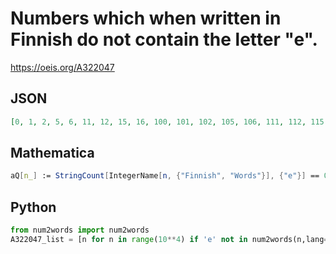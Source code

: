 # Numbers which when written in Finnish do not contain the letter "e"\.
https://oeis.org/A322047
## JSON
```JSON
[0, 1, 2, 5, 6, 11, 12, 15, 16, 100, 101, 102, 105, 106, 111, 112, 115, 116, 200, 201, 202, 205, 206, 211, 212, 215, 216, 500, 501, 502, 505, 506, 511, 512, 515, 516, 600, 601, 602, 605, 606, 611, 612, 615, 616, 1000]
```
## Mathematica
```Mathematica
aQ[n_] := StringCount[IntegerName[n, {"Finnish", "Words"}], {"e"}] == 0; Select[Range[0, 1000], aQ] (* _Amiram Eldar_, Dec 11 2018 *)
```
## Python
```Python
from num2words import num2words
A322047_list = [n for n in range(10**4) if 'e' not in num2words(n,lang='fi')] # _Chai Wah Wu_, Dec 11 2018
```
